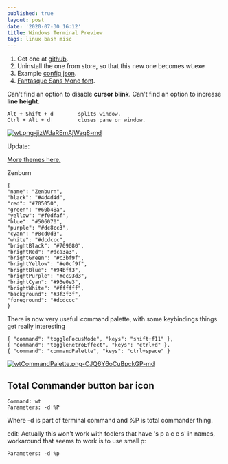 ```yaml
---
published: true
layout: post
date: '2020-07-30 16:12'
title: Windows Terminal Preview
tags: linux bash misc 
---
```

1. Get one at [github](https://github.com/microsoft/terminal/releases).  
1. Uninstall the one from store, so that this new one becomes wt.exe  
1. Example [config json](/configs/settings.json).  
1. [Fantasque Sans Mono font](https://github.com/belluzj/fantasque-sans).

Can't find an option to disable **cursor blink**. Can't find an option to increase **line height**.

	Alt + Shift + d        splits window.
	Ctrl + Alt + d         closes pane or window.

[![wt.png-jizWdaREmAjWaq8-md](https://images.weserv.nl/?url=https://i.imgur.com/rI2zBZA.png)](https://images.weserv.nl/?url=https://i.imgur.com/Ur2evQn.png) 

Update:

[More themes here.](https://atomcorp.github.io/themes/)

Zenburn

	{
  	"name": "Zenburn",
  	"black": "#4d4d4d",
  	"red": "#705050",
  	"green": "#60b48a",
  	"yellow": "#f0dfaf",
  	"blue": "#506070",
  	"purple": "#dc8cc3",
  	"cyan": "#8cd0d3",
  	"white": "#dcdccc",
  	"brightBlack": "#709080",
  	"brightRed": "#dca3a3",
  	"brightGreen": "#c3bf9f",
  	"brightYellow": "#e0cf9f",
  	"brightBlue": "#94bff3",
  	"brightPurple": "#ec93d3",
  	"brightCyan": "#93e0e3",
  	"brightWhite": "#ffffff",
  	"background": "#3f3f3f",
  	"foreground": "#dcdccc"
	}

There is now very usefull command palette, with some keybindings things get really interesting

    { "command": "toggleFocusMode", "keys": "shift+f11" },
    { "command": "toggleRetroEffect", "keys": "ctrl+d" },
    { "command": "commandPalette", "keys": "ctrl+space" }

[![wtCommandPalette.png-CJQ6Y6oCuBpckGP-md](https://images.weserv.nl/?url=https://i.imgur.com/xRJbwCm.png)](https://images.weserv.nl/?url=https://i.imgur.com/qvWjhq2.png)

## Total Commander button bar icon

	Command: wt
	Parameters: -d %P

Where -d is part of terminal command and %P is total commander thing.

edit: Actually this won't work with fodlers that have 's p a c e s' in names, workaround that seems to work is to use small p:

    Parameters: -d %p

